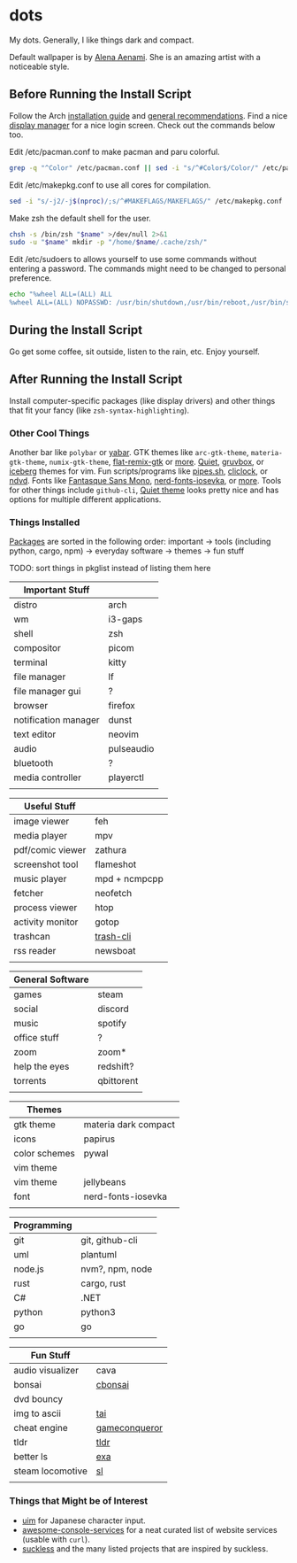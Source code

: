 # dots
 My dots. Generally, I like things dark and compact.

Default wallpaper is by [Alena Aenami](https://www.artstation.com/aenamiart). She is an amazing artist with a noticeable style.

## Before Running the Install Script
Follow the Arch [installation guide](https://wiki.archlinux.org/title/Installation_guide) and [general recommendations](https://wiki.archlinux.org/title/General_recommendations). 
Find a nice [display manager](https://wiki.archlinux.org/title/Display_manager) for a nice login screen.
Check out the commands below too.

Edit /etc/pacman.conf to make pacman and paru colorful.
```sh
grep -q "^Color" /etc/pacman.conf || sed -i "s/^#Color$/Color/" /etc/pacman.conf
```

Edit /etc/makepkg.conf to use all cores for compilation.
```sh
sed -i "s/-j2/-j$(nproc)/;s/^#MAKEFLAGS/MAKEFLAGS/" /etc/makepkg.conf
```

Make zsh the default shell for the user.
```sh
chsh -s /bin/zsh "$name" >/dev/null 2>&1
sudo -u "$name" mkdir -p "/home/$name/.cache/zsh/"
```

Edit /etc/sudoers to allows yourself to use some commands without entering a password. The commands might need to be changed to personal preference.
```sh
echo "%wheel ALL=(ALL) ALL
%wheel ALL=(ALL) NOPASSWD: /usr/bin/shutdown,/usr/bin/reboot,/usr/bin/systemctl suspend,/usr/bin/wifi-menu,/usr/bin/mount,/usr/bin/umount,/usr/bin/pacman -Syu,/usr/bin/pacman -Syyu,/usr/bin/systemctl restart NetworkManager,/usr/bin/rc-service NetworkManager restart,/usr/bin/pacman -Syyu --noconfirm,/usr/bin/loadkeys,/usr/bin/paru" >> /etc/sudoers
```

## During the Install Script
Go get some coffee, sit outside, listen to the rain, etc. Enjoy yourself.

## After Running the Install Script
Install computer-specific packages (like display drivers) and other things that fit your fancy (like `zsh-syntax-highlighting`). 

### Other Cool Things
Another bar like `polybar` or [yabar](https://github.com/geommer/yabar).
GTK themes like `arc-gtk-theme`, `materia-gtk-theme`, `numix-gtk-theme`, [flat-remix-gtk](https://github.com/daniruiz/Flat-Remix-GTK) or [more](https://wiki.archlinux.org/title/GTK). 
[Quiet](https://github.com/QuietTheme/Vim), [gruvbox](https://github.com/morhetz/gruvbox), or [iceberg](https://github.com/cocopon/iceberg.vim) themes for vim. 
Fun scripts/programs like [pipes.sh](https://github.com/pipeseroni/pipes.sh), [cliclock](https://github.com/clyde80/cliclock), or [ndvd](https://github.com/lennypeers/ndvd).
Fonts like [Fantasque Sans Mono](https://github.com/belluzj/fantasque-sans), [nerd-fonts-iosevka](https://github.com/ryanoasis/nerd-fonts/tree/master/patched-fonts/Iosevka), or [more](https://wiki.archlinux.org/title/fonts).
Tools for other things include `github-cli`, 
[Quiet theme](https://github.com/QuietTheme) looks pretty nice and has options for multiple different applications.


### Things Installed
[Packages](./pkglist.csv) are sorted in the following order: important → tools (including python, cargo, npm) → everyday software → themes → fun stuff

TODO: sort things in pkglist instead of listing them here

 | Important Stuff | |
| - | - |
distro | arch 
wm | i3-gaps
shell | zsh
compositor | picom
terminal | kitty
file manager | lf
file manager gui | ?
browser | firefox
notification manager | dunst
text editor | neovim
audio | pulseaudio
bluetooth | ?
media controller | playerctl
| | |

| Useful Stuff | |
| - | - |
image viewer | feh
media player | mpv
pdf/comic viewer | zathura
screenshot tool | flameshot
music player | mpd + ncmpcpp
fetcher | neofetch
process viewer | htop
activity monitor | gotop
trashcan | [trash-cli](https://github.com/andreafrancia/trash-cli)
rss reader | newsboat
| | |

| General Software | |
| - | - |
games | steam
social | discord
music | spotify
office stuff | ?
zoom | zoom*
help the eyes | redshift?
torrents | qbittorent
| | |

| Themes | |
| - | - |
gtk theme | materia dark compact
icons | papirus
color schemes | pywal
vim theme | 
vim theme | jellybeans
font | nerd-fonts-iosevka
| | |

| Programming | |
| - | - |
git | git, github-cli
uml | plantuml
node.js | nvm?, npm, node
rust | cargo, rust
C# | .NET
python | python3
go | go
| | |

| Fun Stuff | |
| - | - |
audio visualizer | cava
bonsai | [cbonsai](https://gitlab.com/jallbrit/cbonsai)
dvd bouncy | 
img to ascii | [tai](https://github.com/MustafaSalih1993/tai)
cheat engine | [gameconqueror](https://github.com/scanmem/scanmem)
tldr | [tldr](https://github.com/tldr-pages/tldr)
better ls | [exa](https://github.com/ogham/exa)
steam locomotive | [sl](https://github.com/mtoyoda/sl)
| | |

### Things that Might be of Interest
- [uim](https://wiki.archlinux.org/title/Input_Japanese_using_uim) for Japanese character input.
- [awesome-console-services](https://github.com/chubin/awesome-console-services) for a neat curated list of website services (usable with `curl`).
- [suckless](https://suckless.org/) and the many listed projects that are inspired by suckless.

